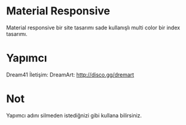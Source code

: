 # Material Responsive

Material responsive bir site tasarımı sade kullanışlı multi color bir index tasarımı.

# Yapımcı
Dream41 
İletişim:
DreamArt: http://disco.gg/dremart

# Not

Yapımcı adını silmeden istediğnizi gibi kullana bilirsiniz.
